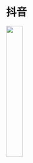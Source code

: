 抖音
==================================

<a href="screens/20180905.gif"><img src="screens/20180905.gif" width="30%"/></a>